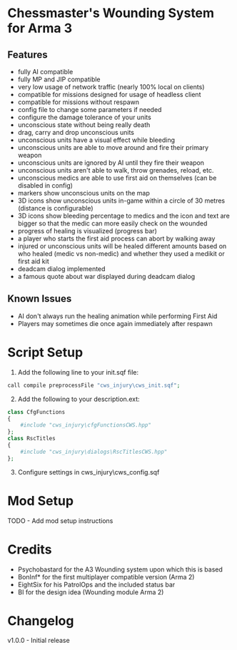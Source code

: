 Chessmaster's Wounding System for Arma 3
==========

Features
----------
-	fully AI compatible
-	fully MP and JIP compatible
-	very low usage of network traffic (nearly 100% local on clients)
-	compatible for missions designed for usage of headless client
-	compatible for missions without respawn
-	config file to change some parameters if needed
-	configure the damage tolerance of your units
-	unconscious state without being really death
-	drag, carry and drop unconscious units
-	unconscious units have a visual effect while bleeding
-	unconscious units are able to move around and fire their primary weapon
-	unconscious units are ignored by AI until they fire their weapon
-	unconscious units aren't able to walk, throw grenades, reload, etc.
-	unconscious medics are able to use first aid on themselves (can be disabled in config)
-	markers show unconscious units on the map
-	3D icons show unconscious units in-game within a circle of 30 metres (distance is configurable)
-	3D icons show bleeding percentage to medics and the icon and text are bigger so that the medic can more easily check on the wounded
-	progress of healing is visualized (progress bar)
-	a player who starts the first aid process can abort by walking away
-	injured or unconscious units will be healed different amounts based on who healed (medic vs non-medic) and whether they used a medikit or first aid kit
-	deadcam dialog implemented
-	a famous quote about war displayed during deadcam dialog

Known Issues
----------
-	AI don't always run the healing animation while performing First Aid
-	Players may sometimes die once again immediately after respawn

Script Setup
==========

1. Add the following line to your init.sqf file:
```php
call compile preprocessFile "cws_injury\cws_init.sqf";
```

2. Add the following to your description.ext:
```php
class CfgFunctions
{
	#include "cws_injury\cfgFunctionsCWS.hpp"
};
class RscTitles
{
	#include "cws_injury\dialogs\RscTitlesCWS.hpp"
};
```
3. Configure settings in cws_injury\cws_config.sqf

Mod Setup
==========

TODO - Add mod setup instructions

Credits
==========
-	Psychobastard for the A3 Wounding system upon which this is based
-	BonInf* for the first multiplayer compatible version (Arma 2)
-	EightSix for his PatrolOps and the included status bar
-	BI for the design idea (Wounding module Arma 2)

Changelog
==========

v1.0.0 - Initial release